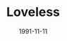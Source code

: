 ---
discogs_id: 127622
discogs_master_id: 5948
title: Loveless
artists: ['My Bloody Valentine']
date: 1991-11-11
genre: ['Rock']
image: Loveless-127622.jpg
label: Creation Records
country: UK
styles: ['Shoegaze']
video: https://www.youtube.com/watch?v=FyYMzEplnfU
---
